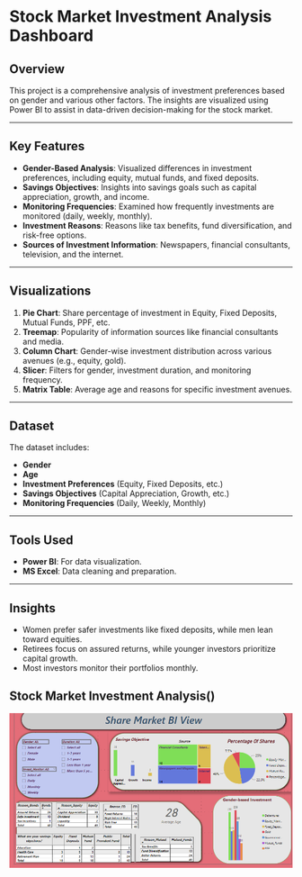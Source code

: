 # Stock Market Investment Analysis Dashboard

## Overview
This project is a comprehensive analysis of investment preferences based on gender and various other factors. The insights are visualized using Power BI to assist in data-driven decision-making for the stock market.

---

## Key Features
- **Gender-Based Analysis**: Visualized differences in investment preferences, including equity, mutual funds, and fixed deposits.
- **Savings Objectives**: Insights into savings goals such as capital appreciation, growth, and income.
- **Monitoring Frequencies**: Examined how frequently investments are monitored (daily, weekly, monthly).
- **Investment Reasons**: Reasons like tax benefits, fund diversification, and risk-free options.
- **Sources of Investment Information**: Newspapers, financial consultants, television, and the internet.

---

## Visualizations
1. **Pie Chart**: Share percentage of investment in Equity, Fixed Deposits, Mutual Funds, PPF, etc.
2. **Treemap**: Popularity of information sources like financial consultants and media.
3. **Column Chart**: Gender-wise investment distribution across various avenues (e.g., equity, gold).
4. **Slicer**: Filters for gender, investment duration, and monitoring frequency.
5. **Matrix Table**: Average age and reasons for specific investment avenues.

---

## Dataset
The dataset includes:
- **Gender**
- **Age**
- **Investment Preferences** (Equity, Fixed Deposits, etc.)
- **Savings Objectives** (Capital Appreciation, Growth, etc.)
- **Monitoring Frequencies** (Daily, Weekly, Monthly)

---

## Tools Used
- **Power BI**: For data visualization.
- **MS Excel**: Data cleaning and preparation.

---

## Insights
- Women prefer safer investments like fixed deposits, while men lean toward equities.
- Retirees focus on assured returns, while younger investors prioritize capital growth.
- Most investors monitor their portfolios monthly.

## Stock Market Investment Analysis()
![Dashboard Preview](https://github.com/ragul-r1852/Stock-Market-Investment-Analysis/blob/fb4d4dbc18c725f3a9e7366941a36c03b0ef5726/Screenshot%202024-12-01%20212046.png)
